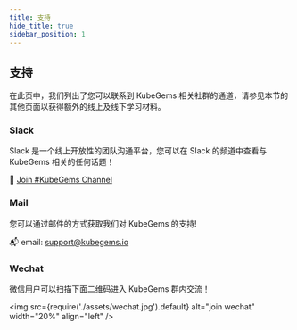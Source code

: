 ```yaml
---
title: 支持
hide_title: true
sidebar_position: 1
---
```


## 支持

在此页中，我们列出了您可以联系到 KubeGems 相关社群的通道，请参见本节的其他页面以获得额外的线上及线下学习材料。

### Slack

Slack 是一个线上开放性的团队沟通平台，您可以在 Slack 的频道中查看与 KubeGems 相关的任何话题！

🚀 [Join #KubeGems Channel](https://kubegems.slack.com)

### Mail

您可以通过邮件的方式获取我们对 KubeGems 的支持!

📬 email: support@kubegems.io

### Wechat

微信用户可以扫描下面二维码进入 KubeGems 群内交流！

<img
  src={require('./assets/wechat.jpg').default}
  alt="join wechat"
  width="20%"
  align="left"
/>